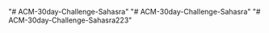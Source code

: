 "# ACM-30day-Challenge-Sahasra" 
"# ACM-30day-Challenge-Sahasra" 
"# ACM-30day-Challenge-Sahasra223" 
